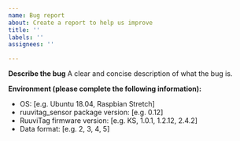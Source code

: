 ```yaml
---
name: Bug report
about: Create a report to help us improve
title: ''
labels: ''
assignees: ''

---
```


**Describe the bug**
A clear and concise description of what the bug is.

**Environment (please complete the following information):**
 - OS: [e.g. Ubuntu 18.04, Raspbian Stretch]
 - ruuvitag_sensor package version: [e.g. 0.12]
 - RuuviTag firmware version: [e.g. KS, 1.0.1, 1.2.12, 2.4.2]
 - Data format: [e.g. 2, 3, 4, 5]
